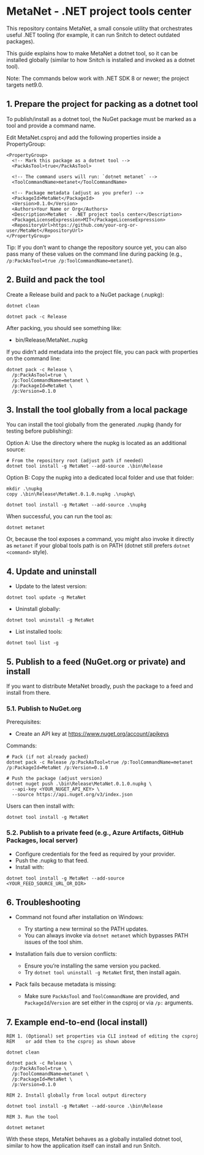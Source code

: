 # MetaNet - .NET project tools center

This repository contains MetaNet, a small console utility that orchestrates useful .NET tooling (for example, it can run Snitch to detect outdated packages).

This guide explains how to make MetaNet a dotnet tool, so it can be installed globally (similar to how Snitch is installed and invoked as a dotnet tool).

Note: The commands below work with .NET SDK 8 or newer; the project targets net9.0.

## 1. Prepare the project for packing as a dotnet tool

To publish/install as a dotnet tool, the NuGet package must be marked as a tool and provide a command name.

Edit MetaNet.csproj and add the following properties inside a PropertyGroup:

```
<PropertyGroup>
  <!-- Mark this package as a dotnet tool -->
  <PackAsTool>true</PackAsTool>

  <!-- The command users will run: `dotnet metanet` -->
  <ToolCommandName>metanet</ToolCommandName>

  <!-- Package metadata (adjust as you prefer) -->
  <PackageId>MetaNet</PackageId>
  <Version>0.1.0</Version>
  <Authors>Your Name or Org</Authors>
  <Description>MetaNet - .NET project tools center</Description>
  <PackageLicenseExpression>MIT</PackageLicenseExpression>
  <RepositoryUrl>https://github.com/your-org-or-user/MetaNet</RepositoryUrl>
</PropertyGroup>
```

Tip: If you don’t want to change the repository source yet, you can also pass many of these values on the command line during packing (e.g., `/p:PackAsTool=true /p:ToolCommandName=metanet`).

## 2. Build and pack the tool

Create a Release build and pack to a NuGet package (.nupkg):

```
dotnet clean

dotnet pack -c Release
```

After packing, you should see something like:

- bin/Release/MetaNet.<version>.nupkg

If you didn’t add metadata into the project file, you can pack with properties on the command line:

```
dotnet pack -c Release \
  /p:PackAsTool=true \
  /p:ToolCommandName=metanet \
  /p:PackageId=MetaNet \
  /p:Version=0.1.0
```

## 3. Install the tool globally from a local package

You can install the tool globally from the generated .nupkg (handy for testing before publishing):

Option A: Use the directory where the nupkg is located as an additional source:

```
# From the repository root (adjust path if needed)
dotnet tool install -g MetaNet --add-source .\bin\Release
```

Option B: Copy the nupkg into a dedicated local folder and use that folder:

```
mkdir .\nupkg
copy .\bin\Release\MetaNet.0.1.0.nupkg .\nupkg\

dotnet tool install -g MetaNet --add-source .\nupkg
```

When successful, you can run the tool as:

```
dotnet metanet
```

Or, because the tool exposes a command, you might also invoke it directly as `metanet` if your global tools path is on PATH (dotnet still prefers `dotnet <command>` style).

## 4. Update and uninstall

- Update to the latest version:

```
dotnet tool update -g MetaNet
```

- Uninstall globally:

```
dotnet tool uninstall -g MetaNet
```

- List installed tools:

```
dotnet tool list -g
```

## 5. Publish to a feed (NuGet.org or private) and install

If you want to distribute MetaNet broadly, push the package to a feed and install from there.

### 5.1. Publish to NuGet.org

Prerequisites:
- Create an API key at https://www.nuget.org/account/apikeys

Commands:

```
# Pack (if not already packed)
dotnet pack -c Release /p:PackAsTool=true /p:ToolCommandName=metanet /p:PackageId=MetaNet /p:Version=0.1.0

# Push the package (adjust version)
dotnet nuget push .\bin\Release\MetaNet.0.1.0.nupkg \
  --api-key <YOUR_NUGET_API_KEY> \
  --source https://api.nuget.org/v3/index.json
```

Users can then install with:

```
dotnet tool install -g MetaNet
```

### 5.2. Publish to a private feed (e.g., Azure Artifacts, GitHub Packages, local server)

- Configure credentials for the feed as required by your provider.
- Push the .nupkg to that feed.
- Install with:

```
dotnet tool install -g MetaNet --add-source <YOUR_FEED_SOURCE_URL_OR_DIR>
```

## 6. Troubleshooting

- Command not found after installation on Windows:
  - Try starting a new terminal so the PATH updates.
  - You can always invoke via `dotnet metanet` which bypasses PATH issues of the tool shim.

- Installation fails due to version conflicts:
  - Ensure you’re installing the same version you packed.
  - Try `dotnet tool uninstall -g MetaNet` first, then install again.

- Pack fails because metadata is missing:
  - Make sure `PackAsTool` and `ToolCommandName` are provided, and `PackageId`/`Version` are set either in the csproj or via `/p:` arguments.

## 7. Example end-to-end (local install)

```
REM 1. (Optional) set properties via CLI instead of editing the csproj
REM    or add them to the csproj as shown above

dotnet clean

dotnet pack -c Release \
  /p:PackAsTool=true \
  /p:ToolCommandName=metanet \
  /p:PackageId=MetaNet \
  /p:Version=0.1.0

REM 2. Install globally from local output directory

dotnet tool install -g MetaNet --add-source .\bin\Release

REM 3. Run the tool

dotnet metanet
```

With these steps, MetaNet behaves as a globally installed dotnet tool, similar to how the application itself can install and run Snitch.